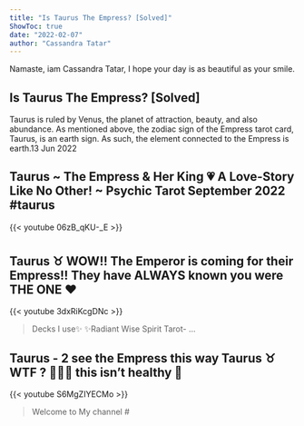 ```yaml
---
title: "Is Taurus The Empress? [Solved]"
ShowToc: true 
date: "2022-02-07"
author: "Cassandra Tatar" 
---
```


Namaste, iam Cassandra Tatar, I hope your day is as beautiful as your smile.
## Is Taurus The Empress? [Solved]
Taurus is ruled by Venus, the planet of attraction, beauty, and also abundance. As mentioned above, the zodiac sign of the Empress tarot card, Taurus, is an earth sign. As such, the element connected to the Empress is earth.13 Jun 2022

## Taurus ~ The Empress & Her King 💗 A Love-Story Like No Other! ~ Psychic Tarot September 2022 #taurus
{{< youtube 06zB_qKU-_E >}}
>#

## Taurus ♉️ WOW!! The Emperor is coming for their Empress!! They have ALWAYS known you were THE ONE ♥️
{{< youtube 3dxRiKcgDNc >}}
>Decks I use✨ ✨Radiant Wise Spirit Tarot- ...

## Taurus - 2 see the Empress this way Taurus ♉️ WTF ? 👀😖🫤 this isn’t healthy 😬
{{< youtube S6MgZIYECMo >}}
>Welcome to My channel #

